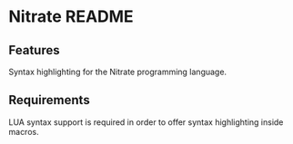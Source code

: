 # Nitrate README

## Features

Syntax highlighting for the Nitrate programming language.

## Requirements

LUA syntax support is required in order to offer syntax highlighting inside macros.

